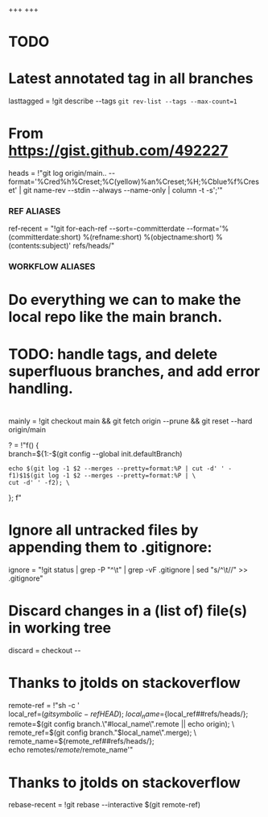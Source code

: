 +++
+++

# TODO

  # Latest annotated tag in all branches
  lasttagged = !git describe --tags `git rev-list --tags --max-count=1`

  # From https://gist.github.com/492227
  heads = !"git log origin/main.. --format='%Cred%h%Creset;%C(yellow)%an%Creset;%H;%Cblue%f%Creset' | git name-rev --stdin --always --name-only | column -t -s';'"


  ### REF ALIASES ###

  ref-recent = "!git for-each-ref --sort=-committerdate --format='%(committerdate:short) %(refname:short) %(objectname:short) %(contents:subject)' refs/heads/"

  ### WORKFLOW ALIASES ###

  # Do everything we can to make the local repo like the main branch.
  #
  # TODO: handle tags, and delete superfluous branches, and add error handling.
  #
  mainly = !git checkout main && git fetch origin --prune && git reset --hard origin/main


? = !"f() { \
    branch=${1:-$(git config --global init.defaultBranch)

    echo $(git log -1 $2 --merges --pretty=format:%P | cut -d' ' -f1)$1$(git log -1 $2 --merges --pretty=format:%P | \
    cut -d' ' -f2); \
}; f"


  # Ignore all untracked files by appending them to .gitignore:
  ignore = "!git status | grep -P \"^\\t\" | grep -vF .gitignore | sed \"s/^\\t//\" >> .gitignore"

  # Discard changes in a (list of) file(s) in working tree
  discard = checkout --


  # Thanks to jtolds on stackoverflow
  remote-ref = !"sh -c ' \
    local_ref=$(git symbolic-ref HEAD); \
    local_name=${local_ref##refs/heads/}; \
    remote=$(git config branch.\"#local_name\".remote || echo origin); \
    remote_ref=$(git config branch.\"$local_name\".merge); \
    remote_name=${remote_ref##refs/heads/}; \
    echo remotes/$remote/$remote_name'"

  # Thanks to jtolds on stackoverflow
  rebase-recent = !git rebase --interactive $(git remote-ref)
